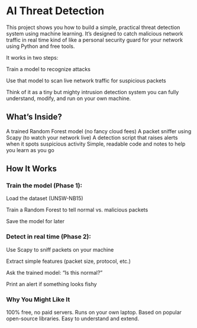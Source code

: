 #  AI Threat Detection 

This project shows you how to build a simple, practical threat detection system using machine learning. It’s designed to catch malicious network traffic in real time kind of like a personal security guard for your network using Python and free tools.

It works in two steps:

Train a model to recognize attacks

Use that model to scan live network traffic for suspicious packets

Think of it as a tiny but mighty intrusion detection system you can fully understand, modify, and run on your own machine.

## What’s Inside?
A trained Random Forest model (no fancy cloud fees)
A packet sniffer using Scapy (to watch your network live)
A detection script that raises alerts when it spots suspicious activity
Simple, readable code and notes to help you learn as you go

## How It Works
### Train the model (Phase 1):

Load the dataset (UNSW-NB15)

Train a Random Forest to tell normal vs. malicious packets

Save the model for later

### Detect in real time (Phase 2):
Use Scapy to sniff packets on your machine

Extract simple features (packet size, protocol, etc.)

Ask the trained model: “Is this normal?”

Print an alert if something looks fishy

### Why You Might Like It
100% free, no paid servers.
Runs on your own laptop.
Based on popular open-source libraries.
Easy to understand and extend.


